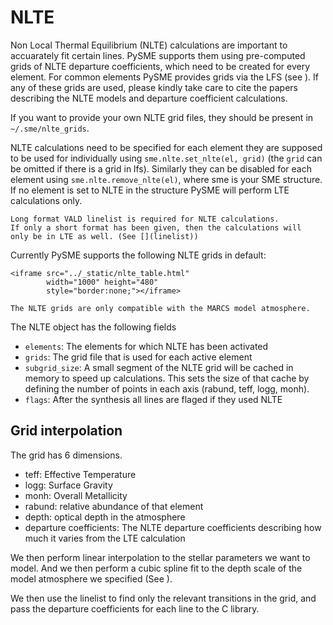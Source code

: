 # NLTE

Non Local Thermal Equilibrium (NLTE) calculations are important to accuarately fit certain lines.
PySME supports them using pre-computed grids of NLTE departure coefficients, which need to be created for
every element. For common elements PySME provides grids via the LFS
(see [](lfs)). If any of these grids are used, please kindly take care to cite the papers describing the NLTE models
and departure coefficient calculations.

If you want to provide your own NLTE grid files, they should be present in `~/.sme/nlte_grids`.

NLTE calculations need to be specified for each element they are
supposed to be used for individually using `sme.nlte.set_nlte(el, grid)` (the `grid` can be omitted if there is a grid in lfs).
Similarly they can be disabled for each element using
`sme.nlte.remove_nlte(el)`, where sme is your SME structure.
If no element is set to NLTE in the structure PySME will perform
LTE calculations only.

```{warning}
Long format VALD linelist is required for NLTE calculations.
If only a short format has been given, then the calculations will
only be in LTE as well. (See [](linelist))
```

Currently PySME supports the following NLTE grids in default:

```{raw} html
<iframe src="../_static/nlte_table.html"
        width="1000" height="480"
        style="border:none;"></iframe>
```

```{warning}
The NLTE grids are only compatible with the MARCS model atmosphere.
```

The NLTE object has the following fields

- `elements`: The elements for which NLTE has been activated
- `grids`: The grid file that is used for each active element
- `subgrid_size`: A small segment of the NLTE grid will be cached in memory
    to speed up calculations. This sets the size of that cache
    by defining the number of points in each
    axis (rabund, teff, logg, monh).
- `flags`: After the synthesis all lines are flaged if they used NLTE


## Grid interpolation


The grid has 6 dimensions.

- teff: Effective Temperature
- logg: Surface Gravity
- monh: Overall Metallicity
- rabund: relative abundance of that element
- depth: optical depth in the atmosphere
- departure coefficients:
    The NLTE departure coefficients describing how much
    it varies from the LTE calculation

We then perform linear interpolation to the stellar parameters
we want to model. And we then perform a cubic spline fit to the depth scale
of the model atmosphere we specified (See [](atmosphere)).

We then use the linelist to find only the relevant transitions in the grid,
and pass the departure coefficients for each line to the C library.